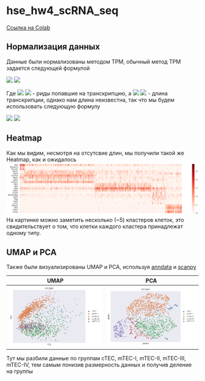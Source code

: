 # hse_hw4_scRNA_seq

[Ссылка на Colab](https://colab.research.google.com/drive/1eMQDqpJKQ9a9WVY9rtQlfUWP0PExMX1B?usp=sharing)


## Нормализация данных
Данные были нормализованы методом TPM, обычный метод TPM задается следующей формулой

<img src="https://render.githubusercontent.com/render/math?math={\LARGE TPM_i = \frac{q_i / l_i}{\sum (q_j / l_j)} \cdot 10^6}#gh-light-mode-only">
<img src="https://render.githubusercontent.com/render/math?math={\LARGE \color{white}TPM_i = \frac{q_i / l_i}{\sum (q_j / l_j)} \cdot 10^6}#gh-dark-mode-only">

Где <img src="https://render.githubusercontent.com/render/math?math={q_i}#gh-light-mode-only"> <img src="https://render.githubusercontent.com/render/math?math={\color{white} q_i}#gh-dark-mode-only"> - риды попавшие на транскрипцию, а <img src="https://render.githubusercontent.com/render/math?math={l_i}#gh-light-mode-only"> <img src="https://render.githubusercontent.com/render/math?math={\color{white} l_i}#gh-dark-mode-only"> - длина транскрипции, однако нам длина неизвестна, так что мы будем использовать следующую формулу

<img src="https://render.githubusercontent.com/render/math?math={TPM_i = \frac{q_i}{\sum q_j} \cdot 10^6}#gh-light-mode-only">
<img src="https://render.githubusercontent.com/render/math?math={\color{white}TPM_i = \frac{q_i}{\sum q_j} \cdot 10^6}#gh-dark-mode-only">


## Heatmap
Как мы видим, несмотря на отсутсвие длин, мы получили такой же Heatmap, как и ожидалось
![Image](/img/mark.png)
На картинке можно заметить несколько (~5) кластеров клеток, это свидительствует о том, что клетки каждого кластера принадлежат одному типу. 

## UMAP и PCA
Также были визуализированы UMAP и PCA, используя [anndata](https://anndata.readthedocs.io/en/latest/) и [scanpy](https://scanpy.readthedocs.io/en/stable/)

UMAP | PCA 
 --- | ---
![Image](/img/UMAP.png) | ![Image](/img/PCA.png)

Тут мы разбили данные по группам cTEC, mTEC-I, mTEC-II, mTEC-III, mTEC-IV, тем самым понизив размерность данных и получив деление на группы


